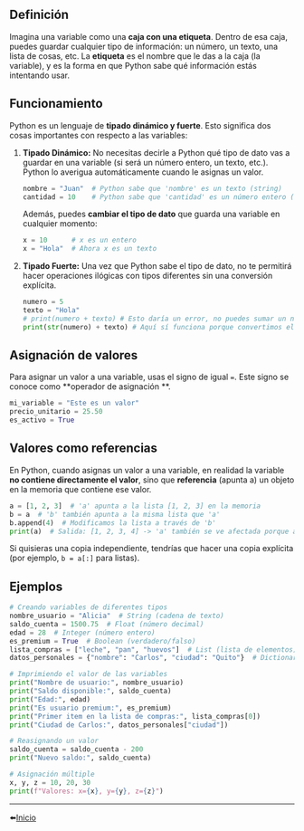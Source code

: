 ## Definición

Imagina una variable como una **caja con una etiqueta**. Dentro de esa caja, puedes guardar cualquier tipo de
información: un número, un texto, una lista de cosas, etc. La **etiqueta** es el nombre que le das a la caja (la
variable), y es la forma en que Python sabe qué información estás intentando usar.

## Funcionamiento

Python es un lenguaje de **tipado dinámico y fuerte**. Esto significa dos cosas importantes con respecto a las
variables:

1. **Tipado Dinámico:** No necesitas decirle a Python qué tipo de dato vas a guardar en una variable (si será un número
   entero, un texto, etc.). Python lo averigua automáticamente cuando le asignas un valor.
    ```python
   nombre = "Juan"  # Python sabe que 'nombre' es un texto (string)
   cantidad = 10    # Python sabe que 'cantidad' es un número entero (integer)
    ```
   Además, puedes **cambiar el tipo de dato** que guarda una variable en cualquier momento:
    ```python
   x = 10      # x es un entero
   x = "Hola"  # Ahora x es un texto
    ```
2. **Tipado Fuerte:** Una vez que Python sabe el tipo de dato, no te permitirá hacer operaciones ilógicas con tipos
   diferentes sin una conversión explícita.
    ```python
   numero = 5
   texto = "Hola"
   # print(numero + texto) # Esto daría un error, no puedes sumar un número y un texto directamente
   print(str(numero) + texto) # Aquí sí funciona porque convertimos el número a texto
    ```

## Asignación de valores

Para asignar un valor a una variable, usas el signo de igual ` = `. Este signo se conoce como **operador de asignación
**.

```python
mi_variable = "Este es un valor"
precio_unitario = 25.50
es_activo = True
```

## Valores como referencias

En Python, cuando asignas un valor a una variable, en realidad la variable **no contiene directamente el valor**, sino
que **referencia** (apunta a) un objeto en la memoria que contiene ese valor.

```python
a = [1, 2, 3]  # 'a' apunta a la lista [1, 2, 3] en la memoria
b = a  # 'b' también apunta a la misma lista que 'a'
b.append(4)  # Modificamos la lista a través de 'b'
print(a)  # Salida: [1, 2, 3, 4] -> 'a' también se ve afectada porque apuntan al mismo objeto
```

Si quisieras una copia independiente, tendrías que hacer una copia explícita (por ejemplo, `b = a[:]` para listas).

## Ejemplos

```python
# Creando variables de diferentes tipos
nombre_usuario = "Alicia"  # String (cadena de texto)
saldo_cuenta = 1500.75  # Float (número decimal)
edad = 28  # Integer (número entero)
es_premium = True  # Boolean (verdadero/falso)
lista_compras = ["leche", "pan", "huevos"]  # List (lista de elementos)
datos_personales = {"nombre": "Carlos", "ciudad": "Quito"}  # Dictionary (diccionario clave-valor)

# Imprimiendo el valor de las variables
print("Nombre de usuario:", nombre_usuario)
print("Saldo disponible:", saldo_cuenta)
print("Edad:", edad)
print("Es usuario premium:", es_premium)
print("Primer item en la lista de compras:", lista_compras[0])
print("Ciudad de Carlos:", datos_personales["ciudad"])

# Reasignando un valor
saldo_cuenta = saldo_cuenta - 200
print("Nuevo saldo:", saldo_cuenta)

# Asignación múltiple
x, y, z = 10, 20, 30
print(f"Valores: x={x}, y={y}, z={z}")
```

---

⬅️[Inicio](../../../README.md)